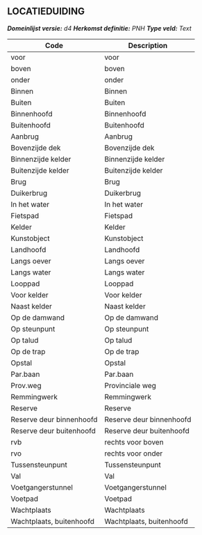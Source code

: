 ## LOCATIEDUIDING

*__Domeinlijst versie:__ d4*
*__Herkomst definitie:__ PNH*
*__Type veld:__ Text*

|__Code__ |__Description__	|
|	---	|	---	|
| voor | voor |
| boven | boven |
| onder | onder |
| Binnen | Binnen |
| Buiten | Buiten |
| Binnenhoofd | Binnenhoofd |
| Buitenhoofd | Buitenhoofd |
| Aanbrug | Aanbrug |
| Bovenzijde dek | Bovenzijde dek |
| Binnenzijde kelder | Binnenzijde kelder |
| Buitenzijde kelder | Buitenzijde kelder |
| Brug | Brug |
| Duikerbrug | Duikerbrug |
| In het water | In het water |
| Fietspad | Fietspad |
| Kelder | Kelder |
| Kunstobject | Kunstobject |
| Landhoofd | Landhoofd |
| Langs oever | Langs oever |
| Langs water | Langs water |
| Looppad | Looppad |
| Voor kelder | Voor kelder |
| Naast kelder | Naast kelder |
| Op de damwand | Op de damwand |
| Op steunpunt | Op steunpunt |
| Op talud | Op talud |
| Op de trap | Op de trap |
| Opstal | Opstal |
| Par.baan | Par.baan |
| Prov.weg | Provinciale weg |
| Remmingwerk | Remmingwerk |
| Reserve | Reserve |
| Reserve deur binnenhoofd | Reserve deur binnenhoofd |
| Reserve deur buitenhoofd | Reserve deur buitenhoofd |
| rvb | rechts voor boven |
| rvo | rechts voor onder |
| Tussensteunpunt | Tussensteunpunt |
| Val | Val |
| Voetgangerstunnel | Voetgangerstunnel |
| Voetpad | Voetpad |
| Wachtplaats | Wachtplaats |
| Wachtplaats, buitenhoofd | Wachtplaats, buitenhoofd |